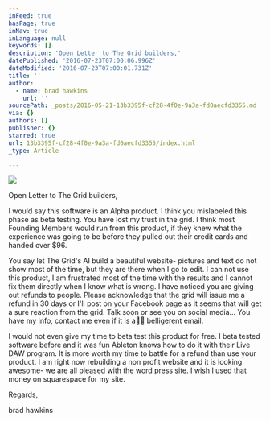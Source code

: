 ```yaml
---
inFeed: true
hasPage: true
inNav: true
inLanguage: null
keywords: []
description: 'Open Letter to The Grid builders,'
datePublished: '2016-07-23T07:00:06.996Z'
dateModified: '2016-07-23T07:00:01.731Z'
title: ''
author:
  - name: brad hawkins
    url: ''
sourcePath: _posts/2016-05-21-13b3395f-cf28-4f0e-9a3a-fd0aecfd3355.md
via: {}
authors: []
publisher: {}
starred: true
url: 13b3395f-cf28-4f0e-9a3a-fd0aecfd3355/index.html
_type: Article

---
```

![](https://the-grid-user-content.s3-us-west-2.amazonaws.com/fc4e792a-67fe-4fa1-8407-e24e1f240da5.png)

Open Letter to The Grid builders,

I would say this software is an Alpha product. I think you mislabeled this phase as beta testing. You have lost my trust in the grid. I think most Founding Members would run from this product, if they knew what the experience was going to be before they pulled out their credit cards and handed over $96\.

You say let The Grid's AI build a beautiful website- pictures and text do not show most of the time, but they are there when I go to edit. I can not use this product, I am frustrated most of the time with the results and I cannot fix them directly when I know what is wrong. I have noticed you are giving out refunds to people. Please acknowledge that the grid will issue me a refund in 30 days or I'll post on your Facebook page as it seems that will get a sure reaction from the grid. Talk soon or see you on social media... You have my info, contact me even if it is a🖕🏻 belligerent email.

I would not even give my time to beta test this product for free. I beta tested software before and it was fun Ableton knows how to do it with their Live DAW program. It is more worth my time to battle for a refund than use your product. I am right now rebuilding a non profit website and it is looking awesome- we are all pleased with the word press site. I wish I used that money on squarespace for my site.

Regards,

brad hawkins